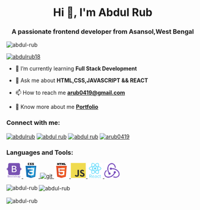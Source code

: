 <h1 align="center">Hi 👋, I'm Abdul Rub</h1>
<h3 align="center">A passionate frontend developer from Asansol,West Bengal</h3>

<p align="left"> <img src="https://komarev.com/ghpvc/?username=abdul-rub&label=Profile%20views&color=0e75b6&style=flat" alt="abdul-rub" /> </p>

<p align="left"> <a href="https://twitter.com/abdulrub18" target="blank"><img src="https://img.shields.io/twitter/follow/abdulrub?logo=twitter&style=for-the-badge" alt="abdulrub18" /></a> </p>

- 🌱 I’m currently learning **Full Stack Development**

- 💬 Ask me about **HTML,CSS,JAVASCRIPT && REACT**

- 📫 How to reach me **arub0419@gmail.com**

- 🔭 Know more about me **[Portfolio](https://Abdul-rub.github.io/)**

<h3 align="left">Connect with me:</h3>
<p align="left">
<a href="https://twitter.com/abdulrub" target="blank"><img align="center" src="https://raw.githubusercontent.com/rahuldkjain/github-profile-readme-generator/master/src/images/icons/Social/twitter.svg" alt="abdulrub" height="30" width="40" /></a>
<a href="https://linkedin.com/in/abdul rub" target="blank"><img align="center" src="https://raw.githubusercontent.com/rahuldkjain/github-profile-readme-generator/master/src/images/icons/Social/linked-in-alt.svg" alt="abdul rub" height="30" width="40" /></a>
<a href="https://fb.com/abdul rub" target="blank"><img align="center" src="https://raw.githubusercontent.com/rahuldkjain/github-profile-readme-generator/master/src/images/icons/Social/facebook.svg" alt="abdul rub" height="30" width="40" /></a>
<a href="https://www.leetcode.com/arub0419" target="blank"><img align="center" src="https://raw.githubusercontent.com/rahuldkjain/github-profile-readme-generator/master/src/images/icons/Social/leet-code.svg" alt="arub0419" height="30" width="40" /></a>
</p>

<h3 align="left">Languages and Tools:</h3>
<p align="left"> <a href="https://getbootstrap.com" target="_blank" rel="noreferrer"> <img src="https://raw.githubusercontent.com/devicons/devicon/master/icons/bootstrap/bootstrap-plain-wordmark.svg" alt="bootstrap" width="40" height="40"/> </a> <a href="https://www.w3schools.com/css/" target="_blank" rel="noreferrer"> <img src="https://raw.githubusercontent.com/devicons/devicon/master/icons/css3/css3-original-wordmark.svg" alt="css3" width="40" height="40"/> </a> <a href="https://git-scm.com/" target="_blank" rel="noreferrer"> <img src="https://www.vectorlogo.zone/logos/git-scm/git-scm-icon.svg" alt="git" width="40" height="40"/> </a> <a href="https://www.w3.org/html/" target="_blank" rel="noreferrer"> <img src="https://raw.githubusercontent.com/devicons/devicon/master/icons/html5/html5-original-wordmark.svg" alt="html5" width="40" height="40"/> </a> <a href="https://developer.mozilla.org/en-US/docs/Web/JavaScript" target="_blank" rel="noreferrer"> <img src="https://raw.githubusercontent.com/devicons/devicon/master/icons/javascript/javascript-original.svg" alt="javascript" width="40" height="40"/> </a> <a href="https://reactjs.org/" target="_blank" rel="noreferrer"> <img src="https://raw.githubusercontent.com/devicons/devicon/master/icons/react/react-original-wordmark.svg" alt="react" width="40" height="40"/> </a> <a href="https://redux.js.org" target="_blank" rel="noreferrer"> <img src="https://raw.githubusercontent.com/devicons/devicon/master/icons/redux/redux-original.svg" alt="redux" width="40" height="40"/> </a> </p>

<p><img align="left" src="https://github-readme-stats.vercel.app/api/top-langs?username=abdul-rub&show_icons=true&locale=en&layout=compact" alt="abdul-rub" /></p>

<p>&nbsp;<img align="center" src="https://github-readme-stats.vercel.app/api?username=abdul-rub&show_icons=true&locale=en" alt="abdul-rub" /></p>

<p><img align="center" src="https://github-readme-streak-stats.herokuapp.com/?user=abdul-rub&" alt="abdul-rub" /></p>
